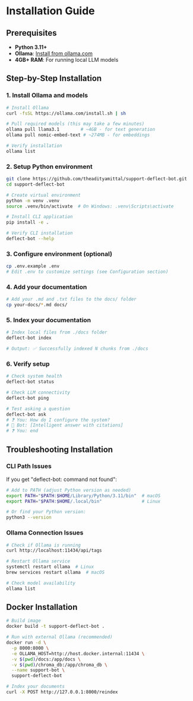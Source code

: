 # Installation Guide

## Prerequisites
- **Python 3.11+**
- **Ollama**: [Install from ollama.com](https://ollama.com/)
- **4GB+ RAM**: For running local LLM models

## Step-by-Step Installation

### 1. Install Ollama and models
```bash
# Install Ollama
curl -fsSL https://ollama.com/install.sh | sh

# Pull required models (this may take a few minutes)
ollama pull llama3.1        # ~4GB - for text generation
ollama pull nomic-embed-text # ~274MB - for embeddings

# Verify installation
ollama list
```

### 2. Setup Python environment
```bash
git clone https://github.com/theadityamittal/support-deflect-bot.git
cd support-deflect-bot

# Create virtual environment
python -m venv .venv
source .venv/bin/activate  # On Windows: .venv\Scripts\activate

# Install CLI application
pip install -e .

# Verify CLI installation
deflect-bot --help
```

### 3. Configure environment (optional)
```bash
cp .env.example .env
# Edit .env to customize settings (see Configuration section)
```

### 4. Add your documentation
```bash
# Add your .md and .txt files to the docs/ folder
cp your-docs/*.md docs/
```

### 5. Index your documentation
```bash
# Index local files from ./docs folder  
deflect-bot index

# Output: ✅ Successfully indexed N chunks from ./docs
```

### 6. Verify setup
```bash
# Check system health
deflect-bot status

# Check LLM connectivity  
deflect-bot ping

# Test asking a question
deflect-bot ask
# ❓ You: How do I configure the system?
# 🤖 Bot: [Intelligent answer with citations]
# ❓ You: end
```

## Troubleshooting Installation

### CLI Path Issues
If you get "deflect-bot: command not found":
```bash
# Add to PATH (adjust Python version as needed)
export PATH="$PATH:$HOME/Library/Python/3.11/bin"  # macOS
export PATH="$PATH:$HOME/.local/bin"               # Linux

# Or find your Python version:
python3 --version
```

### Ollama Connection Issues
```bash
# Check if Ollama is running
curl http://localhost:11434/api/tags

# Restart Ollama service
systemctl restart ollama  # Linux
brew services restart ollama  # macOS

# Check model availability
ollama list
```

## Docker Installation

```bash
# Build image
docker build -t support-deflect-bot .

# Run with external Ollama (recommended)
docker run -d \
  -p 8000:8000 \
  -e OLLAMA_HOST=http://host.docker.internal:11434 \
  -v $(pwd)/docs:/app/docs \
  -v $(pwd)/chroma_db:/app/chroma_db \
  --name support-bot \
  support-deflect-bot

# Index your documents
curl -X POST http://127.0.0.1:8000/reindex
```